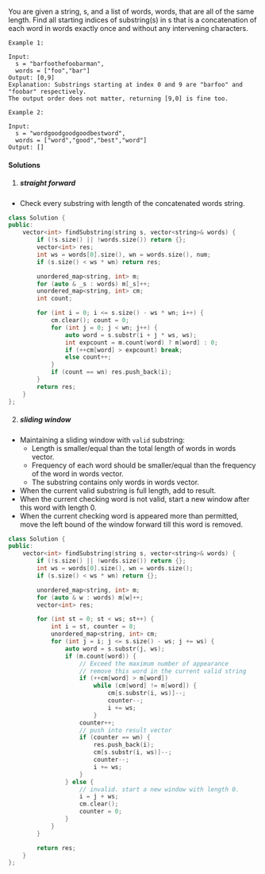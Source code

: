 You are given a string, s, and a list of words, words, that are all of the same length. Find all starting indices of substring(s) in s that is a concatenation of each word in words exactly once and without any intervening characters.

 

```
Example 1:

Input:
  s = "barfoothefoobarman",
  words = ["foo","bar"]
Output: [0,9]
Explanation: Substrings starting at index 0 and 9 are "barfoo" and "foobar" respectively.
The output order does not matter, returning [9,0] is fine too.

Example 2:

Input:
  s = "wordgoodgoodgoodbestword",
  words = ["word","good","best","word"]
Output: []
```


#### Solutions

1. ##### straight forward

- Check every substring with length of the concatenated words string.

```c++
class Solution {
public:
    vector<int> findSubstring(string s, vector<string>& words) {
        if (!s.size() || !words.size()) return {};
        vector<int> res;
        int ws = words[0].size(), wn = words.size(), num;
        if (s.size() < ws * wn) return res;

        unordered_map<string, int> m;
        for (auto & _s : words) m[_s]++;
        unordered_map<string, int> cm;
        int count;

        for (int i = 0; i <= s.size() - ws * wn; i++) {
            cm.clear(); count = 0;
            for (int j = 0; j < wn; j++) {
                auto word = s.substr(i + j * ws, ws);
                int expcount = m.count(word) ? m[word] : 0;
                if (++cm[word] > expcount) break;
                else count++;
            }
            if (count == wn) res.push_back(i);
        }
        return res;
    }
};
```


2. ##### sliding window

- Maintaining a sliding window with `valid` substring:
    - Length is smaller/equal than the total length of words in words vector.
    - Frequency of each word should be smaller/equal than the frequency of the word in words vector.
    - The substring contains only words in words vector.
- When the current valid substring is full length, add to result.
- When the current checking word is not valid, start a new window after this word with length 0.
- When the current checking word is appeared more than permitted, move the left bound of the window forward till this word is removed.


```c++
class Solution {
public:
    vector<int> findSubstring(string s, vector<string>& words) {
        if (!s.size() || !words.size()) return {};
        int ws = words[0].size(), wn = words.size();
        if (s.size() < ws * wn) return {};

        unordered_map<string, int> m;
        for (auto & w : words) m[w]++;
        vector<int> res;

        for (int st = 0; st < ws; st++) {
            int i = st, counter = 0;
            unordered_map<string, int> cm;
            for (int j = i; j <= s.size() - ws; j += ws) {
                auto word = s.substr(j, ws);
                if (m.count(word)) {
                    // Exceed the maximum number of appearance
                    // remove this word in the current valid string
                    if (++cm[word] > m[word])
                        while (cm[word] != m[word]) {
                            cm[s.substr(i, ws)]--;
                            counter--;
                            i += ws;
                        }
                    counter++;
                    // push into result vector
                    if (counter == wn) {
                        res.push_back(i);
                        cm[s.substr(i, ws)]--;
                        counter--;
                        i += ws;
                    }
                } else {
                    // invalid. start a new window with length 0.
                    i = j + ws;
                    cm.clear();
                    counter = 0;
                }
            }
        }

        return res;
    }
};
```